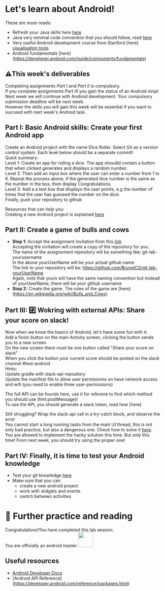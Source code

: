 
# Let's learn about Android! 
These are must-reads:
* Refresh your Java skills here [here](https://www.cs.utexas.edu/users/witchel/371M/lectures/01-java-review.pdf)
* Java very minimal code convention that you should follow, read [here](https://web.stanford.edu/class/cs193a/styleguide.shtml)
* Very useful Android development course from Stanford [here] [visualisation tools](https://try.github.io/)
* Android fundamentals [here] (https://developer.android.com/guide/components/fundamentals)

## :warning:This week's deliverables 
Completing assignments *Part I* and *Part II* is compulsory. </br>
If you complete assignments *Part III* you gain the status of an Android ninja! </br>
Next week we will continue with Android development. Your compulsory submission deadline will be next week. </br>
However the skills you will gain this week will be essential if you want to succeed with next week's Android task. </br>

## Part I: Basic Android skills: Create your first Android app
Create an Android project with the name Dice Roller. Select Git as a version control system. 
Each level below should be a separate commit! </br>
Quick summary:  </br>
Level 1: Create an app for rolling a dice. The app shoudld contain a button that when clicked generates and displays a random number. </br>
Level 2:  Then add an input box where the user can enter a number from 1 to 6. Repeat the process above, if the generated dice number is the same as the number in the box, then display Congratulations. </br>
Level 3: Add a a text box that displays the user points, e.g the number of times that the user has guessed the number on the dice. </br>
Finally, push your repository to github </br>

Resources that can help you: </br>
Creating a new Android project is explained [here](https://developer.android.com/training/basics/firstapp/creating-project)

## Part II: Create a game of bulls and cows
* __Step 1:__ Accept the assignment invitation from this [link](https://classroom.github.com/a/38k1-dLf) </br>
   Accepting the invitation will create a copy of the repository for you. </br>
   The name of the assignement repository will be something like: git-lab-yourusername  </br>
   In the above yourUserName will be your actual github name </br>
   The link to your repository will be: https://github.com/BrunelCS/git-lab-yourUserName </br>
   Again, note that yours will have the same naming convention but instead of yourUserName, there will be your github username </br>
* __Step 2:__ Create the game. The rules of the game are [here] (https://en.wikipedia.org/wiki/Bulls_and_Cows) </br>

## Part III: :hash: Wokring with external APIs: Share your score on slack!
Now when we know the basics of Android, let's have some fun with it. </br>
Add a finish button on the main Activity screen, clicking the button sends you to a new screen </br>
On the new screen there must be one button called "Share your score on slack" </br>
When you click the button your current score should be posted on the slack channel #test-android</br>
Hints: </br>
Update gradle with slack-api repository </br>
Update the manifest file to allow user permissions on have network access and wifi (you need to enable three user-permissions) 
</br>

The full API can be founds here, use it for referene to find which method you should use (hint:postMessage)! </br>
To use the API, you should generate a slack token, read how [here] </br>

Still struggling? Wrap the slack-api call in a try-catch block, and observe the error </br>
You cannot start a long running tasks from the main UI thread, this is not only bad practice, but also a dangerous one. 
Check how to solve it [here](http://simpledeveloper.com/network-on-main-thread-error-solution/). You are allowed to implement the hacky solution this time. But only this time! From next week, you should try using the proper one! </br>


## Part IV: Finally, it is time to test your Android knowledge
* Test your git knowledge [here](https://basicversity.com/study/android-programming)
* Make sure that you can: 
  * create a new android project
  * work with widgets and events 
  * switch between activities 

# :book: Further practice and reading
Congratulations!You have completed this lab session. </br>
You are officially an android master <img src="https://cnet4.cbsistatic.com/img/QJcTT2ab-sYWwOGrxJc0MXSt3UI=/2011/10/27/a66dfbb7-fdc7-11e2-8c7c-d4ae52e62bcc/android-wallpaper5_2560x1600_1.jpg" width="48"> </br>

## Useful resources
* [Android Developer Docs](https://developer.android.com/guide)
* [Android API Reference] (https://developer.android.com/reference/packages.html)






